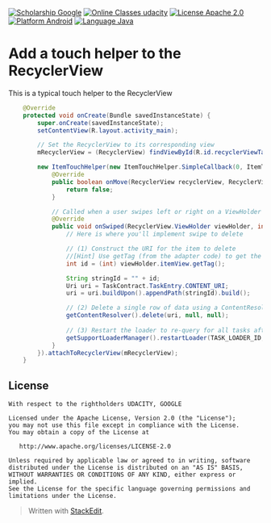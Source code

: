 ﻿[![Scholarship Google](https://img.shields.io/badge/scholarship-Google-brightgreen.svg)](https://www.google.com)
[![Online Classes udacity](https://img.shields.io/badge/online%20classes-Udacity-ff69b4.svg)](https://www.udacity.com)
[![License Apache 2.0](https://img.shields.io/badge/license-Apache%202.0-green.svg)](https://github.com/fjoglar/android-dev-challenge/blob/master/LICENSE.txt)
[![Platform Android](https://img.shields.io/badge/platform-Android-blue.svg)](https://www.android.com)
[![Language Java](https://img.shields.io/badge/language-Java-orange.svg)](https://www.java.com)
# Add a touch helper to the RecyclerView
This is a typical touch helper to the RecyclerView
```java
    @Override
    protected void onCreate(Bundle savedInstanceState) {
        super.onCreate(savedInstanceState);
        setContentView(R.layout.activity_main);

        // Set the RecyclerView to its corresponding view
        mRecyclerView = (RecyclerView) findViewById(R.id.recyclerViewTasks); 

        new ItemTouchHelper(new ItemTouchHelper.SimpleCallback(0, ItemTouchHelper.LEFT | ItemTouchHelper.RIGHT) {
            @Override
            public boolean onMove(RecyclerView recyclerView, RecyclerView.ViewHolder viewHolder, RecyclerView.ViewHolder target) {
                return false;
            }

            // Called when a user swipes left or right on a ViewHolder
            @Override
            public void onSwiped(RecyclerView.ViewHolder viewHolder, int swipeDir) {
                // Here is where you'll implement swipe to delete

                // (1) Construct the URI for the item to delete
                //[Hint] Use getTag (from the adapter code) to get the id of the swiped item
                int id = (int) viewHolder.itemView.getTag();

                String stringId = "" + id;
                Uri uri = TaskContract.TaskEntry.CONTENT_URI;
                uri = uri.buildUpon().appendPath(stringId).build();

                // (2) Delete a single row of data using a ContentResolver
                getContentResolver().delete(uri, null, null);
                
                // (3) Restart the loader to re-query for all tasks after a deletion
                getSupportLoaderManager().restartLoader(TASK_LOADER_ID, null, MainActivity.this);
            }
        }).attachToRecyclerView(mRecyclerView);
    }
```

## License
```
With respect to the rightholders UDACITY, GOOGLE 
```
```
Licensed under the Apache License, Version 2.0 (the "License");
you may not use this file except in compliance with the License.
You may obtain a copy of the License at

   http://www.apache.org/licenses/LICENSE-2.0

Unless required by applicable law or agreed to in writing, software
distributed under the License is distributed on an "AS IS" BASIS,
WITHOUT WARRANTIES OR CONDITIONS OF ANY KIND, either express or implied.
See the License for the specific language governing permissions and
limitations under the License.
```
> Written with [StackEdit](https://stackedit.io/).
